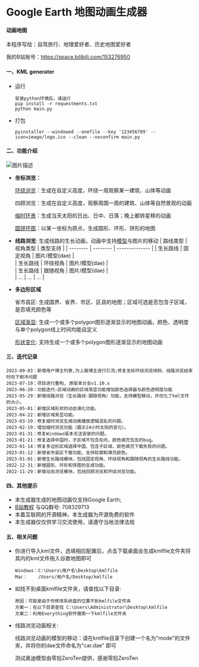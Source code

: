 # Google Earth 地图动画生成器

#### 动画地图

本程序写给：自驾旅行、地理爱好者、历史地图爱好者

我的B站账号：https://space.bilibili.com/153276950

#### 一、KML generater 

- 运行
    ```
    安装python环境后，请运行
    pip install -r requestments.txt
    python main.py
    ```
- 打包
	```
	pyinstaller --windowed --onefile --key '123456789' --icon=image/logo.ico --clean --noconfirm main.py
	```

#### 二、功能介绍

<img src="https://img-blog.csdnimg.cn/66dceeb5833949999bb168f8cfbd10c6.png" alt="图片描述">

- **坐标浏览：**

  [环绕浏览](https://www.bilibili.com/video/BV1Ga411f7Yn)：生成在自定义高度，环绕一周观察某一建筑、山体等动画

  四顾浏览：生成在自定义高度，观察周围一周的建筑、山体等自然景观的动画

  [缩时环景](https://www.bilibili.com/video/BV13V4y197iR)：生成当天太阳的日出、日中、日落；晚上都转星移的动画

  [圆饼环图](https://www.bilibili.com/video/BV1A44y1d7Ky)：以某一坐标为原点，生成圆形、环形、饼形的地图

- **线路浏览**: 生成线路的生长动画，动画中支持[模型](https://www.bilibili.com/video/BV1Sh4y1J7hU)与图片的移动
  | 路线类型 | 视角类型 | 类型支持       | 
  | -------- | -------- | -------------- | 
  | 生长路线 | 固定视角 | 图片/模型(dae) |   
  | 生长路线 | 环绕视角 | 图片/模型(dae) |   
  | 生长路线 | 跟随视角 | 图片/模型(dae) |   
  | ...         |    ...      |      ...          |     

- **多边形区域**

  省市县区: 生成国界、省界、市区、区县的地图；区域可选是否包含子区域，是否填充颜色等

  [区域渐显](https://www.bilibili.com/video/BV1124y1c7DJ): 生成一个或多个polygon图形逐渐显示的地图动画，颜色、透明度与单个polygon线上时间均能自定义

  [形状变化](https://www.bilibili.com/video/BV1Rz4y1Y7Ys): 支持生成一个或多个polygon图形逐渐显示的地图动画


#### 三、迭代记录

```
2023-09-03：新增用户博主列表,为上面博主进行引流;修复坐标环绕浏览倾斜、线路浏览结束时向下俯冲问题
2023-07-19：项目进行重构, 原版本分支v1.10.x
2023-06-20：功能迭代-区域动画的区域渐显功能增加颜色选择器与颜色透明度功能
2023-05-29：新增线路浏览（生长路线-跟随视角）功能，支持模型移动，并优化了kml文件的大小。
2023-05-01：新增区域形状的动态演化功能。
2023-04-22：新增区域渐显功能。
2023-03-19：修复缩时浏览生成动画播放逻辑混乱的问题。
2023-02-19：增加缩时浏览功能（展示24小时太阳的变化）。
2023-01-31：修复Windows版本无法安装的问题。
2023-01-21：修复选择中国时，子区域不包含在内，颜色填充包含的bug。
2023-01-14：修复多边形区域选择中国、包含子区域、颜色填充下载失败的问题。
2023-01-12：新增省市县区下载功能，支持轮廓和填充颜色。
2023-01-01：新增生长路线模块，包括固定视角、环绕视角和跟随视角的生长路线功能。
2022-12-31：新增圆形、环形和饼图的生成功能。
2022-11-29：新增动态浏览模块，包括四顾浏览和环绕浏览功能。
```

#### 四、其他提示

- 本生成器生成的地图动画仅支持Google Earth; 
-  [B站教程](https://space.bilibili.com/153276950) 与QQ群号: 708329713
- 本着互联网的开源精神，本生成器为开源免费的软件
- 本生成器仅仅供学习交流使用，请遵守当地法律法规

#### 五、相关问题

- 你进行导入kml文件，选填相应配置后，点击下载桌面会生成kmlfile文件夹将其内的kml文件拖入谷歌地图即可

    ```
    Windows：C:\Users\用户名\Desktop\kmlfile
    Mac：    /Users/用户名/Desktop/kmlfile
    ```

- 如找不到桌面kmlfile文件夹，请查找以下目录:

    ```
    原因：可能是由于你修改系统盘的位置不到kmlfile文件夹
    方案一：在以下目录查找 C:\Users\Administrator\Desktop\kmlfile
    方案二：利用Everything软件搜索一下kmlfile文件夹 
    ```

- 线路浏览动画相关:

    线路浏览动画的模型的移动：请在kmlfile目录下创建一个名为"mode"的文件夹，并将你的dae文件命名为"car.dae" 即可

    测试奥迪模型由零拾ZeroTen提供，感谢零拾ZeroTen

